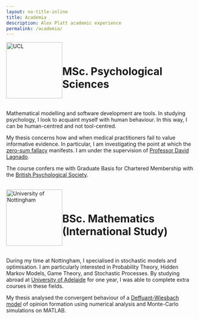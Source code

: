 ```yaml
---
layout: no-title-inline
title: Academia
description: Alex Platt academic experience
permalink: /academia/
---
```


<style>
.logo {
   display: flex;
   align-items:center;
}

a img {
  width: 150px;
}
</style>

<div class="logo">
<a href="https://www.ucl.ac.uk/">
   <img src="..//assets/ucl.png" alt="UCL">
</a>
<h1 style="margin-bottom:0">MSc. Psychological Sciences</h1>
</div>

<br>

Mathematical modelling and software development are tools. In studying psychology, I look to acquaint myself
 with human behaviour. In this way, I can be human-centred and not tool-centred.   

My thesis concerns how and when medical practitioners fail to value informative evidence. 
In particular, I am investigating the point at which the [zero-sum fallacy](https://doi.org/10.1177/0956797618818484) manifests.
I am under the supervision of [Professor David Lagnado](https://www.ucl.ac.uk/lagnado-lab/david_lagnado.html).

The course confers me with 
Graduate Basis for Chartered Membership with the [British Psychological Society](https://www.bps.org.uk).

<br>

<div class="logo">
<a href="https://www.nottingham.ac.uk/">
   <img src="..//assets/notts.png" alt="University of Nottingham">
</a>
<h1 style="margin-bottom:0;" >BSc. Mathematics (International Study)</h1>
</div>

<br>

During my time at Nottingham, I specialised in stochastic models and optimisation. 
I am particularly interested in Probability Theory, Hidden Markov Models, Game Theory, and Stochastic Processes. 
By studying abroad at [University of Adelaide](https://www.adelaide.edu.au)
  for one year, I was able to complete extra courses in these fields.

My thesis analysed the convergent behaviour of a [Deffuant-Wiesbach model](https://doi.org/10.1142/S0219525900000078)
 of opinion formation using numerical analysis and Monte-Carlo simulations on MATLAB.
